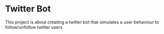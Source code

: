 # Twitter Bot

This project is about creating a twitter bot that simulates a user behaviour to follow/unfollow twitter users
